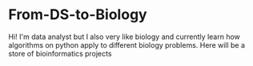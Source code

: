 # From-DS-to-Biology
Hi! I'm data analyst but I also very like biology and currently learn how algorithms on python apply to different biology problems. Here will be a store of bioinformatics projects
